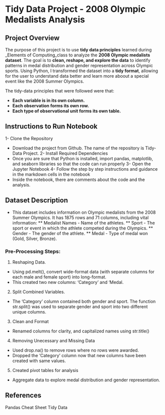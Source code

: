# Tidy Data Project - 2008 Olympic Medalists Analysis

## Project Overview
The purpose of this project is to use **tidy data principles** learned during _Elements of Computing_class to analyze the **2008 Olympic medalists dataset**. The goal is to **clean, reshape, and explore the data** to identify patterns in medal distribution and gender representation across Olympic sports. Using Python, I transformed the dataset into a **tidy format**, allowing for the user to understand data better and learn more aboout a special event like the 2008 Summer Olympics. 

The tidy-data principles that were followed were that: 
- **Each variable is in its own column.**
- **Each observation forms its own row.**
- **Each type of observational unit forms its own table.**

## Instructions to Run Notebook 
1- Clone the Repository 
* Download the project from Github. The name of the repository is Tidy-Data Project. 
2- Install Required Dependencies
* Once you are sure that Python is installed, import pandas, matplotlib, and seaborn libraries so that the code can run properly 
3- Open the Jupyter Notebook 
4- Follow the step by step instructions and guidance in the markdown cells in the notebook 
* Inside the notebook, there are comments about the code and the analysis.


## Dataset Description 
* This dataset includes information on Olympic medalists from the 2008 Summer Olympics. It has 1875 rows and 71 columns, including vital information:
** Medalist Names - Name of the athletes.
** Sport - The sport or event in which the athlete competed during the Olympics.
** Gender - The gender of the athlete.
** Medal - Type of medal won (Gold, Silver, Bronze).
  
### Pre-Processing Steps:
1. Reshaping Data. 
* Using pd.melt(), convert wide-format data (with separate columns for each male and female sport) into long-format. 
* This created two new columns: ‘Category’ and ‘Medal.
2. Split Combined Variables. 
* The ‘Category’ column contained both gender and sport. The function str.split() was used to separate gender and sport into two different unique columns. 
3. Clean and Format 
* Renamed columns for clarity, and capitalized names using str.title()
4. Removing Unecessary and Missing Data
* Used drop.na() to remove rows where no rows were awarded.
* Dropped the ‘Category’ column now that new columns have been created with same values. 
5. Created pivot tables for analysis
* Aggregate data to explore medal distribution and gender representation.


## References
Pandas Cheat Sheet
Tidy Data









